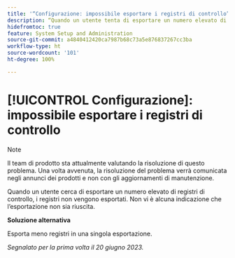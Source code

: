 ```yaml
---
title: '“Configurazione: impossibile esportare i registri di controllo”'
description: “Quando un utente tenta di esportare un numero elevato di registri di controllo, l’esportazione non viene eseguita. Non vi è alcuna indicazione che l’esportazione non sia riuscita.”
hidefromtoc: true
feature: System Setup and Administration
source-git-commit: a4840412420ca7987b68c73a5e876837267cc3ba
workflow-type: ht
source-wordcount: '101'
ht-degree: 100%

---
```



# [!UICONTROL Configurazione]: impossibile esportare i registri di controllo

>[!NOTE]
>
>Il team di prodotto sta attualmente valutando la risoluzione di questo problema. Una volta avvenuta, la risoluzione del problema verrà comunicata negli annunci dei prodotti e non con gli aggiornamenti di manutenzione.

Quando un utente cerca di esportare un numero elevato di registri di controllo, i registri non vengono esportati. Non vi è alcuna indicazione che l’esportazione non sia riuscita.

**Soluzione alternativa**

Esporta meno registri in una singola esportazione.

_Segnalato per la prima volta il 20 giugno 2023._
